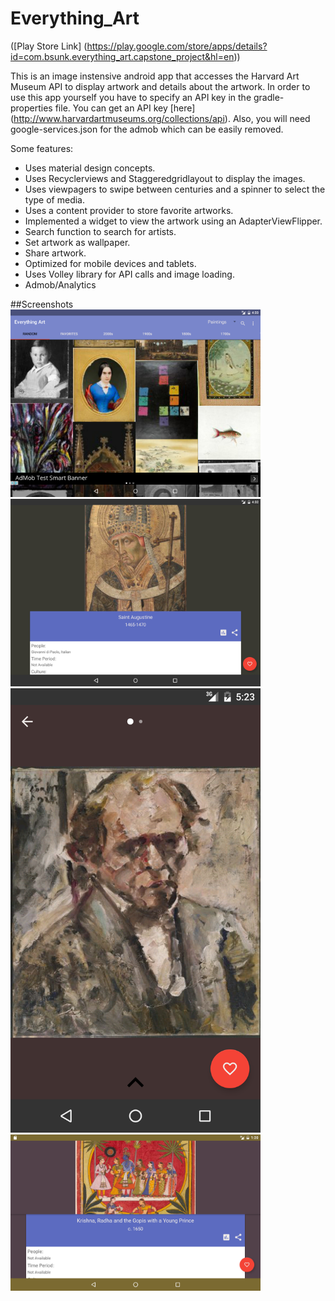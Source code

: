 # Everything_Art 

([Play Store Link] (https://play.google.com/store/apps/details?id=com.bsunk.everything_art.capstone_project&hl=en))

This is an image instensive android app that accesses the Harvard Art Museum API to display artwork and details about the artwork. 
In order to use this app yourself you have to specify an API key in the gradle-properties file. You can get an API key [here] (http://www.harvardartmuseums.org/collections/api).
Also, you will need google-services.json for the admob which can be easily removed. 


Some features:
 - Uses material design concepts.
 - Uses Recyclerviews and Staggeredgridlayout to display the images. 
 - Uses viewpagers to swipe between centuries and a spinner to select the type of media. 
 - Uses a content provider to store favorite artworks.
 - Implemented a widget to view the artwork using an AdapterViewFlipper.
 - Search function to search for artists.
 - Set artwork as wallpaper.
 - Share artwork.
 - Optimized for mobile devices and tablets.
 - Uses Volley library for API calls and image loading. 
 - Admob/Analytics
 
##Screenshots
<img src="/screenshots/Screenshot_20160829-163356.png" alt="image" width="400">
<img src="/screenshots/Screenshot_20160829-163256.png" alt="image" width="400">
<img src="/screenshots/Screenshot_20160829-172326.png" alt="image" width="400">
<img src="/screenshots/Screenshot_20160903-012002.png" alt="image" width="400">


